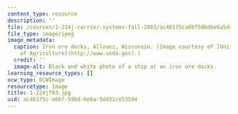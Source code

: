 ```yaml
---
content_type: resource
description: ''
file: /courses/1-224j-carrier-systems-fall-2003/ac46175ca6bf59bd6e6a5d431ce53594_1-224jf03.jpg
file_type: image/jpeg
image_metadata:
  caption: Iron ore docks, Allouez, Wisconsin. (Image courtesy of [United States Department
    of Agriculture](http://www.usda.gov).)
  credit: ''
  image-alt: Black and white photo of a ship at an iron ore docks.
learning_resource_types: []
ocw_type: OCWImage
resourcetype: Image
title: 1-224jf03.jpg
uid: ac46175c-a6bf-59bd-6e6a-5d431ce53594
---
```


